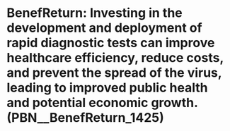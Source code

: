 # BenefReturn: __Investing in the development and deployment of rapid diagnostic tests can improve healthcare efficiency, reduce costs, and prevent the spread of the virus, leading to improved public health and potential economic growth.__ (PBN__BenefReturn_1425)

